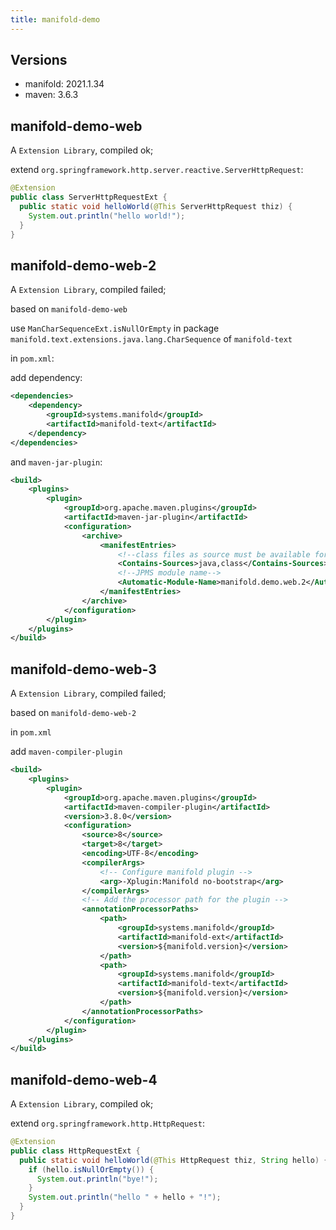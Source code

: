 ```yaml
---
title: manifold-demo
---
```


## Versions
- manifold: 2021.1.34
- maven: 3.6.3

## manifold-demo-web
A `Extension Library`, compiled ok;

extend `org.springframework.http.server.reactive.ServerHttpRequest`:
```java
@Extension
public class ServerHttpRequestExt {
  public static void helloWorld(@This ServerHttpRequest thiz) {
    System.out.println("hello world!");
  }
}
```

## manifold-demo-web-2
A `Extension Library`, compiled failed;

based on `manifold-demo-web`

use `ManCharSequenceExt.isNullOrEmpty` in package `manifold.text.extensions.java.lang.CharSequence` of `manifold-text`

in `pom.xml`:

add dependency:
```xml
<dependencies>
    <dependency>
        <groupId>systems.manifold</groupId>
        <artifactId>manifold-text</artifactId>
    </dependency>
</dependencies>
```

and `maven-jar-plugin`:
```xml
<build>
    <plugins>
        <plugin>
            <groupId>org.apache.maven.plugins</groupId>
            <artifactId>maven-jar-plugin</artifactId>
            <configuration>
                <archive>
                    <manifestEntries>
                        <!--class files as source must be available for extension method classes-->
                        <Contains-Sources>java,class</Contains-Sources>
                        <!--JPMS module name-->
                        <Automatic-Module-Name>manifold.demo.web.2</Automatic-Module-Name>
                    </manifestEntries>
                </archive>
            </configuration>
        </plugin>
    </plugins>
</build>
```

## manifold-demo-web-3
A `Extension Library`, compiled failed;

based on `manifold-demo-web-2`

in `pom.xml`

add `maven-compiler-plugin`

```xml
<build>
    <plugins>
        <plugin>
            <groupId>org.apache.maven.plugins</groupId>
            <artifactId>maven-compiler-plugin</artifactId>
            <version>3.8.0</version>
            <configuration>
                <source>8</source>
                <target>8</target>
                <encoding>UTF-8</encoding>
                <compilerArgs>
                    <!-- Configure manifold plugin -->
                    <arg>-Xplugin:Manifold no-bootstrap</arg>
                </compilerArgs>
                <!-- Add the processor path for the plugin -->
                <annotationProcessorPaths>
                    <path>
                        <groupId>systems.manifold</groupId>
                        <artifactId>manifold-ext</artifactId>
                        <version>${manifold.version}</version>
                    </path>
                    <path>
                        <groupId>systems.manifold</groupId>
                        <artifactId>manifold-text</artifactId>
                        <version>${manifold.version}</version>
                    </path>
                </annotationProcessorPaths>
            </configuration>
        </plugin>
    </plugins>
</build>
```

## manifold-demo-web-4
A `Extension Library`, compiled ok;

extend `org.springframework.http.HttpRequest`:
```java
@Extension
public class HttpRequestExt {
  public static void helloWorld(@This HttpRequest thiz, String hello) {
    if (hello.isNullOrEmpty()) {
      System.out.println("bye!");
    }
    System.out.println("hello " + hello + "!");
  }
}
```

